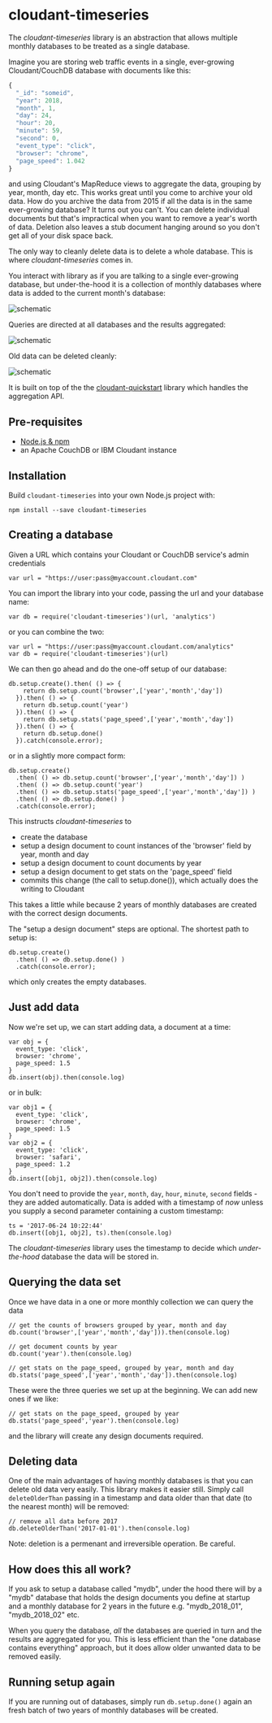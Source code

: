 # cloudant-timeseries

The *cloudant-timeseries* library is an abstraction that allows multiple monthly databases to be treated as a single database. 

Imagine you are storing web traffic events in a single, ever-growing Cloudant/CouchDB database with documents like this:

```js
{
  "_id": "someid",
  "year": 2018,
  "month", 1,
  "day": 24,
  "hour": 20,
  "minute": 59,
  "second": 0,
  "event_type": "click",
  "browser": "chrome",
  "page_speed": 1.042
}
```

and using Cloudant's MapReduce views to aggregate the data, grouping by year, month, day etc. This works great until you come to archive your old data. How do you archive the data from 2015 if all the data is in the same ever-growing database? It turns out you can't. You can delete individual documents but that's impractical when you want to remove a year's worth of data. Deletion also leaves a stub document hanging around so you don't get all of your disk space back.

The only way to cleanly delete data is to delete a whole database. This is where *cloudant-timeseries* comes in.

You interact with library as if you are talking to a single ever-growing database, but under-the-hood it is a collection of monthly databases where data is added to the current month's database:

![schematic](images/timeseries1.png)

Queries are directed at all databases and the results aggregated:

![schematic](images/timeseries2.png)

Old data can be deleted cleanly:

![schematic](images/timeseries3.png)

It is built on top of the the [cloudant-quickstart](https://www.npmjs.com/package/cloudant-quickstart) library which handles the aggregation API.

## Pre-requisites

- [Node.js & npm](https://nodejs.org/en/)
- an Apache CouchDB or IBM Cloudant instance

## Installation

Build `cloudant-timeseries` into your own Node.js project with:

    npm install --save cloudant-timeseries

## Creating a database

Given a URL which contains your Cloudant or CouchDB service's admin credentials

    var url = "https://user:pass@myaccount.cloudant.com"

You can import the library into your code, passing the url and your database name:

    var db = require('cloudant-timeseries')(url, 'analytics')

or you can combine the two:

    var url = "https://user:pass@myaccount.cloudant.com/analytics"
    var db = require('cloudant-timeseries')(url)

We can then go ahead and do the one-off setup of our database:

    db.setup.create().then( () => {
        return db.setup.count('browser',['year','month','day']) 
      }).then( () => { 
        return db.setup.count('year')
      }).then( () => {
        return db.setup.stats('page_speed',['year','month','day']) 
      }).then( () => {
        return db.setup.done() 
      }).catch(console.error);

or in a slightly more compact form:

    db.setup.create()
      .then( () => db.setup.count('browser',['year','month','day']) )
      .then( () => db.setup.count('year')
      .then( () => db.setup.stats('page_speed',['year','month','day']) )
      .then( () => db.setup.done() )
      .catch(console.error);

This instructs *cloudant-timeseries* to

- create the database
- setup a design document to count instances of the 'browser' field by year, month and day
- setup a design document to count documents by year
- setup a design document to get stats on the 'page_speed' field
- commits this change (the call to setup.done()), which actually does the writing to Cloudant

This takes a little while because 2 years of monthly databases are created with the correct design documents.

The "setup a design document" steps are optional. The shortest path to setup is:

    db.setup.create()
      .then( () => db.setup.done() )
      .catch(console.error);

which only creates the empty databases.

## Just add data

Now we're set up, we can start adding data, a document at a time:

    var obj = { 
      event_type: 'click',
      browser: 'chrome',
      page_speed: 1.5
    }
    db.insert(obj).then(console.log)

or in bulk:

    var obj1 = { 
      event_type: 'click',
      browser: 'chrome',
      page_speed: 1.5
    }
    var obj2 = { 
      event_type: 'click',
      browser: 'safari',
      page_speed: 1.2
    }
    db.insert([obj1, obj2]).then(console.log)

You don't need to provide the `year`, `month`, `day`, `hour`, `minute`, `second` fields - they are added automatically. Data is added with a timestamp of *now* unless you supply a second parameter containing a custom timestamp:

    ts = '2017-06-24 10:22:44'
    db.insert([obj1, obj2], ts).then(console.log)

The *cloudant-timeseries* library uses the timestamp to decide which *under-the-hood* database the data will be stored in.

## Querying the data set

Once we have data in a one or more monthly collection we can query the data 

    // get the counts of browsers grouped by year, month and day
    db.count('browser',['year','month','day'])).then(console.log)

    // get document counts by year
    db.count('year').then(console.log)

    // get stats on the page_speed, grouped by year, month and day
    db.stats('page_speed',['year','month','day']).then(console.log)

These were the three queries we set up at the beginning. We can add new ones if we like:

    // get stats on the page_speed, grouped by year
    db.stats('page_speed','year').then(console.log)

and the library will create any design documents required.

## Deleting data

One of the main advantages of having monthly databases is that you can delete old data very easily. This library makes it easier still. Simply call `deleteOlderThan` passing in a timestamp and data older than that date (to the nearest month) will be removed:

    // remove all data before 2017
    db.deleteOlderThan('2017-01-01').then(console.log)

Note: deletion is a permenant and irreversible operation. Be careful.

## How does this all work?

If you ask to setup a database called "mydb", under the hood there will by a "mydb" database that holds the design documents you define at startup and a monthly database for 2 years in the future e.g. "mydb_2018_01", "mydb_2018_02" etc.

When you query the database, *all* the databases are queried in turn and the results are aggregated for you. This is less efficient than the "one database contains everything" approach, but it does allow older unwanted data to be removed easily.

## Running setup again

If you are running out of databases, simply run `db.setup.done()` again an fresh batch of two years of monthly databases will be created.